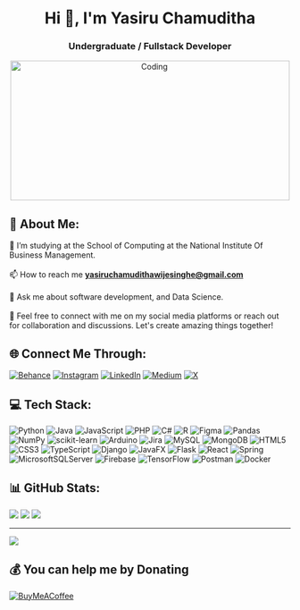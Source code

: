 <h1 align="center">Hi 👋, I'm Yasiru Chamuditha</h1>
<h3 align="center">Undergraduate / Fullstack Developer</h3>
<div align="center">
  <img align="center" alt="Coding" width="500px" height="250px" src="https://www.codecorners.com/wp-content/uploads/2018/05/senior-front-end-developer-openings-1.gif">
</div>

## 💫 About Me:
🔭  I’m studying at the School of Computing at the National Institute Of Business Management.<br><br>📫 How to reach me **yasiruchamudithawijesinghe@gmail.com**<br><br>💬 Ask me about software development, and Data Science.<br><br>🌱 Feel free to connect with me on my social media platforms or reach out for collaboration and discussions. Let's create amazing things together!<be>


## 🌐 Connect Me Through:
[![Behance](https://img.shields.io/badge/Behance-1769ff?logo=behance&logoColor=white)](https://behance.net/yasiruchamuditha) [![Instagram](https://img.shields.io/badge/Instagram-%23E4405F.svg?logo=Instagram&logoColor=white)](https://instagram.com/yasiru_chamuditha) [![LinkedIn](https://img.shields.io/badge/LinkedIn-%230077B5.svg?logo=linkedin&logoColor=white)](https://linkedin.com/in/yasiru-chamuditha) [![Medium](https://img.shields.io/badge/Medium-12100E?logo=medium&logoColor=white)](https://medium.com/@@yasiruchamuditha) [![X](https://img.shields.io/badge/X-black.svg?logo=X&logoColor=white)](https://x.com/yasiru_99) 

## 💻 Tech Stack:
![Python](https://img.shields.io/badge/python-3670A0?style=plastic&logo=python&logoColor=ffdd54) ![Java](https://img.shields.io/badge/java-%23ED8B00.svg?style=plastic&logo=openjdk&logoColor=white) ![JavaScript](https://img.shields.io/badge/javascript-%23323330.svg?style=plastic&logo=javascript&logoColor=%23F7DF1E) ![PHP](https://img.shields.io/badge/php-%23777BB4.svg?style=plastic&logo=php&logoColor=white) ![C#](https://img.shields.io/badge/c%23-%23239120.svg?style=plastic&logo=csharp&logoColor=white) ![R](https://img.shields.io/badge/r-%23276DC3.svg?style=plastic&logo=r&logoColor=white) ![Figma](https://img.shields.io/badge/figma-%23F24E1E.svg?style=plastic&logo=figma&logoColor=white) ![Pandas](https://img.shields.io/badge/pandas-%23150458.svg?style=plastic&logo=pandas&logoColor=white) ![NumPy](https://img.shields.io/badge/numpy-%23013243.svg?style=plastic&logo=numpy&logoColor=white) ![scikit-learn](https://img.shields.io/badge/scikit--learn-%23F7931E.svg?style=plastic&logo=scikit-learn&logoColor=white) ![Arduino](https://img.shields.io/badge/-Arduino-00979D?style=plastic&logo=Arduino&logoColor=white) ![Jira](https://img.shields.io/badge/jira-%230A0FFF.svg?style=plastic&logo=jira&logoColor=white) ![MySQL](https://img.shields.io/badge/mysql-4479A1.svg?style=plastic&logo=mysql&logoColor=white) ![MongoDB](https://img.shields.io/badge/MongoDB-%234ea94b.svg?style=plastic&logo=mongodb&logoColor=white) ![HTML5](https://img.shields.io/badge/html5-%23E34F26.svg?style=plastic&logo=html5&logoColor=white) ![CSS3](https://img.shields.io/badge/css3-%231572B6.svg?style=plastic&logo=css3&logoColor=white) ![TypeScript](https://img.shields.io/badge/typescript-%23007ACC.svg?style=plastic&logo=typescript&logoColor=white) ![Django](https://img.shields.io/badge/django-%23092E20.svg?style=plastic&logo=django&logoColor=white) ![JavaFX](https://img.shields.io/badge/javafx-%23FF0000.svg?style=plastic&logo=javafx&logoColor=white) ![Flask](https://img.shields.io/badge/flask-%23000.svg?style=plastic&logo=flask&logoColor=white) ![React](https://img.shields.io/badge/react-%2320232a.svg?style=plastic&logo=react&logoColor=%2361DAFB) ![Spring](https://img.shields.io/badge/spring-%236DB33F.svg?style=plastic&logo=spring&logoColor=white) ![MicrosoftSQLServer](https://img.shields.io/badge/Microsoft%20SQL%20Server-CC2927?style=plastic&logo=microsoft%20sql%20server&logoColor=white) ![Firebase](https://img.shields.io/badge/firebase-a08021?style=plastic&logo=firebase&logoColor=ffcd34) ![TensorFlow](https://img.shields.io/badge/TensorFlow-%23FF6F00.svg?style=plastic&logo=TensorFlow&logoColor=white) ![Postman](https://img.shields.io/badge/Postman-FF6C37?style=plastic&logo=postman&logoColor=white) ![Docker](https://img.shields.io/badge/docker-%230db7ed.svg?style=plastic&logo=docker&logoColor=white)

## 📊 GitHub Stats:
![](https://github-readme-stats.vercel.app/api?username=yasiruchamuditha&theme=dark&hide_border=false&include_all_commits=false&count_private=false)
![](https://github-readme-streak-stats.herokuapp.com/?user=yasiruchamuditha&theme=dark&hide_border=false)
![](https://github-readme-stats.vercel.app/api/top-langs/?username=yasiruchamuditha&theme=dark&hide_border=false&include_all_commits=true&count_private=true&layout=compact)


---
[![](https://visitcount.itsvg.in/api?id=yasiruchamuditha&icon=0&color=0)](https://visitcount.itsvg.in)

  ## 💰 You can help me by Donating
  [![BuyMeACoffee](https://img.shields.io/badge/Buy%20Me%20a%20Coffee-ffdd00?style=for-the-badge&logo=buy-me-a-coffee&logoColor=black)](https://buymeacoffee.com/yasiruchamuditha                ) 

  
<!-- Proudly created with GPRM ( https://gprm.itsvg.in ) -->
